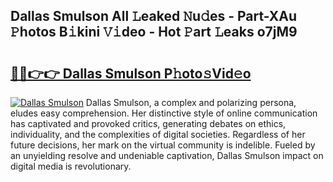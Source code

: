 ## Dallas Smulson All 𝙻eaked 𝙽u𝚍es - Part-XAu 𝙿hotos B𝚒kini 𝚅𝚒deo - Hot 𝙿art 𝙻eaks o7jM9

# <h2><a href="http://ld0jk21.urlbe.top/?page=Dallas+Smulson">🔗🔗👉👉 Dallas Smulson P𝚑oto𝚜Vid𝚎o</a></h2>

[![Dallas Smulson](https://i.imgur.com/eBuTRDB.gif)](http://ld0jk21.urlbe.top/?page=Dallas+Smulson)
Dallas Smulson, a complex and polarizing persona, eludes easy comprehension. Her distinctive style of online communication has captivated and provoked critics, generating debates on ethics, individuality, and the complexities of digital societies. Regardless of her future decisions, her mark on the virtual community is indelible. Fueled by an unyielding resolve and undeniable captivation, Dallas Smulson impact on digital media is revolutionary.
